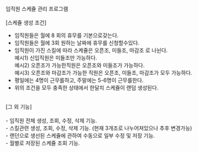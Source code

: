 임직원 스케쥴 관리 프로그램
<br/> 
<br/> 
[스케쥴 생성 조건]
<br/> 
- 임직원들은 월에 8 회의 휴무를 기본으로갖는다.
- 임직원들은 월에 3회 원하는 날짜에 휴무를 신청할수있다.
- 임직원이 가진 스킬에 따라  스케쥴은 오픈조, 미들조, 마감조 로 나뉜다.<br/> 
    예시1) 신입직원은 미들조만 가능하다.<br/> 
    예시2) 오픈조가 가능한직원은 오픈조와 미들조가 가능하다.<br/> 
    예시3) 오픈조와 마감조가 가능한 직원은 오픈조, 미들조, 마감조가 모두 가능하다.<br/> 
- 평일에는 4명이 근무를하고, 주말에는 5-6명이 근무를한다.
- 위의 조건을 모두 충족한 상태에서 한달치 스케쥴이 랜덤 생성된다.
<br/>
[그 외 기능]
<br/>
<br/> 
- 임직원 전체 생성, 조회, 수정, 삭제 기능.<br/> 
- 스킬관련 생성, 조회, 수정, 삭제 기능. (현재 3개조로 나누어져있으나 추후 변경가능)<br/> 
- 랜던으로 생선된 스케쥴에 관하여 수동으로 일부 수정 및 저장 기능.<br/> 
- 월별로 저장된 스케쥴 조회 기능.<br/> 


